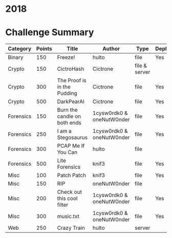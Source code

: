 # 2018

# Challenge Summary
| Category  | Points | Title                        | Author                    | Type          | Deployed |
|-----------|--------|------------------------------|---------------------------|---------------|----------|
| Binary    | 150    | Freeze!                      | hulto                     | file          | Yes      |
| Crypto    | 150    | CictroHash                   | Cictrone                  | file & server |          |
| Crypto    | 300    | The Proof is in the Pudding  | Cictrone                  | file          | Yes      |
| Crypto    | 500    | DarkPearAI                   | Cictrone                  | file          | Yes      |
| Forensics | 150    | Burn the candle on both ends | 1cysw0rdk0 & oneNutW0nder | file          | Yes      |
| Forensics | 250    | I am a Stegosaurus           | 1cysw0rdk0 & oneNutW0nder | file          | Yes      |
| Forensics | 300    | PCAP Me If You Can           | hulto                     | file          |          |
| Forensics | 500    | Lite Forensics               | knif3                     | file          | Yes      |
| Misc      | 100    | Patch Patch                  | knif3                     | file          | Yes      |
| Misc      | 150    | RIP                          | oneNutW0nder              | file          |          |
| Misc      | 200    | Check out this cool filter   | 1cysw0rdk0 & oneNutW0nder | file          | Yes      |
| Misc      | 300    | music.txt                    | 1cysw0rdk0 & oneNutW0nder | file          | Yes      |
| Web       | 250    | Crazy Train                  | hulto                     | server        |          |